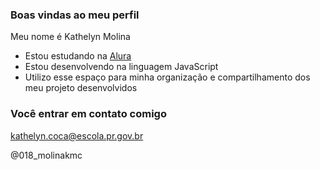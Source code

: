 ### Boas vindas ao meu perfil 

Meu nome é Kathelyn Molina 
- Estou estudando na [Alura](https://www.alura.com.br)
- Estou desenvolvendo na linguagem JavaScript
- Utilizo esse espaço para minha organização e compartilhamento dos  meu projeto desenvolvidos 


### Você entrar em contato comigo 

kathelyn.coca@escola.pr.gov.br

@018_molinakmc




